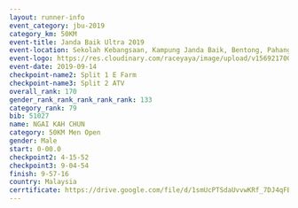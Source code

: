 ```yaml
---
layout: runner-info 
event_category: jbu-2019 
category_km: 50KM 
event-title: Janda Baik Ultra 2019 
event-location: Sekolah Kebangsaan, Kampung Janda Baik, Bentong, Pahang, Malaysia 
event-logo: https://res.cloudinary.com/raceyaya/image/upload/v1569217009/logo/janda-baik_vch1pc.jpg 
event-date: 2019-09-14 
checkpoint-name2: Split 1 E Farm 
checkpoint-name3: Split 2 ATV 
overall_rank: 170
gender_rank_rank_rank_rank_rank: 133
category_rank: 79
bib: 51027
name: NGAI KAH CHUN
category: 50KM Men Open
gender: Male
start: 0-00.0
checkpoint2: 4-15-52
checkpoint3: 9-04-54
finish: 9-57-16
country: Malaysia
cerrtificate: https://drive.google.com/file/d/1smUcPTSdaUvvwKRf_7DJ4qFBPnF4MkrD/view?usp=sharing
---
```

